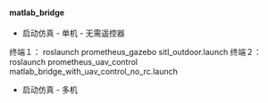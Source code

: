 #### matlab_bridge

- 启动仿真 - 单机 - 无需遥控器

终端１：
roslaunch prometheus_gazebo sitl_outdoor.launch
终端２：
roslaunch prometheus_uav_control matlab_bridge_with_uav_control_no_rc.launch 

- 启动仿真 - 多机